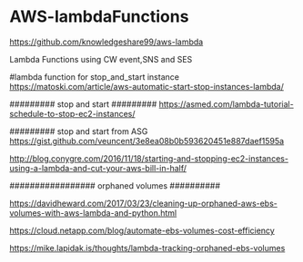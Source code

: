 # AWS-lambdaFunctions

https://github.com/knowledgeshare99/aws-lambda

Lambda Functions using CW event,SNS and SES

#lambda function for stop_and_start instance
https://matoski.com/article/aws-automatic-start-stop-instances-lambda/

######### stop and start #########
https://asmed.com/lambda-tutorial-schedule-to-stop-ec2-instances/


######### stop and start from ASG
https://gist.github.com/veuncent/3e8ea08b0b593620451e887daef1595a


http://blog.conygre.com/2016/11/18/starting-and-stopping-ec2-instances-using-a-lambda-and-cut-your-aws-bill-in-half/


################# orphaned volumes ##########

https://davidheward.com/2017/03/23/cleaning-up-orphaned-aws-ebs-volumes-with-aws-lambda-and-python.html

https://cloud.netapp.com/blog/automate-ebs-volumes-cost-efficiency

https://mike.lapidak.is/thoughts/lambda-tracking-orphaned-ebs-volumes




